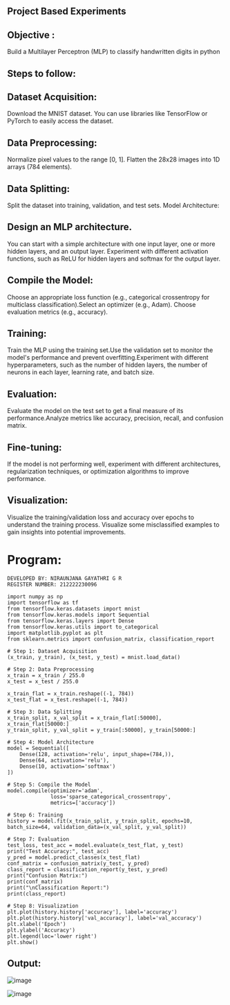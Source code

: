 ## Project Based Experiments
## Objective :
 Build a Multilayer Perceptron (MLP) to classify handwritten digits in python
## Steps to follow:
## Dataset Acquisition:
Download the MNIST dataset. You can use libraries like TensorFlow or PyTorch to easily access the dataset.
## Data Preprocessing:
Normalize pixel values to the range [0, 1].
Flatten the 28x28 images into 1D arrays (784 elements).
## Data Splitting:

Split the dataset into training, validation, and test sets.
Model Architecture:
## Design an MLP architecture. 
You can start with a simple architecture with one input layer, one or more hidden layers, and an output layer.
Experiment with different activation functions, such as ReLU for hidden layers and softmax for the output layer.
## Compile the Model:
Choose an appropriate loss function (e.g., categorical crossentropy for multiclass classification).Select an optimizer (e.g., Adam).
Choose evaluation metrics (e.g., accuracy).
## Training:
Train the MLP using the training set.Use the validation set to monitor the model's performance and prevent overfitting.Experiment with different hyperparameters, such as the number of hidden layers, the number of neurons in each layer, learning rate, and batch size.
## Evaluation:

Evaluate the model on the test set to get a final measure of its performance.Analyze metrics like accuracy, precision, recall, and confusion matrix.
## Fine-tuning:
If the model is not performing well, experiment with different architectures, regularization techniques, or optimization algorithms to improve performance.
## Visualization:
Visualize the training/validation loss and accuracy over epochs to understand the training process. Visualize some misclassified examples to gain insights into potential improvements.

# Program:
```
DEVELOPED BY: NIRAUNJANA GAYATHRI G R
REGISTER NUMBER: 212222230096
```
```
import numpy as np
import tensorflow as tf
from tensorflow.keras.datasets import mnist
from tensorflow.keras.models import Sequential
from tensorflow.keras.layers import Dense
from tensorflow.keras.utils import to_categorical
import matplotlib.pyplot as plt
from sklearn.metrics import confusion_matrix, classification_report

# Step 1: Dataset Acquisition
(x_train, y_train), (x_test, y_test) = mnist.load_data()

# Step 2: Data Preprocessing
x_train = x_train / 255.0
x_test = x_test / 255.0

x_train_flat = x_train.reshape((-1, 784))
x_test_flat = x_test.reshape((-1, 784))

# Step 3: Data Splitting
x_train_split, x_val_split = x_train_flat[:50000], x_train_flat[50000:]
y_train_split, y_val_split = y_train[:50000], y_train[50000:]

# Step 4: Model Architecture
model = Sequential([
    Dense(128, activation='relu', input_shape=(784,)),
    Dense(64, activation='relu'),
    Dense(10, activation='softmax')
])

# Step 5: Compile the Model
model.compile(optimizer='adam',
              loss='sparse_categorical_crossentropy',
              metrics=['accuracy'])

# Step 6: Training
history = model.fit(x_train_split, y_train_split, epochs=10, batch_size=64, validation_data=(x_val_split, y_val_split))

# Step 7: Evaluation
test_loss, test_acc = model.evaluate(x_test_flat, y_test)
print("Test Accuracy:", test_acc)
y_pred = model.predict_classes(x_test_flat)
conf_matrix = confusion_matrix(y_test, y_pred)
class_report = classification_report(y_test, y_pred)
print("Confusion Matrix:")
print(conf_matrix)
print("\nClassification Report:")
print(class_report)

# Step 8: Visualization
plt.plot(history.history['accuracy'], label='accuracy')
plt.plot(history.history['val_accuracy'], label='val_accuracy')
plt.xlabel('Epoch')
plt.ylabel('Accuracy')
plt.legend(loc='lower right')
plt.show()
```


## Output:

![image](https://github.com/niraunjana/NN-Project-Based-Experiment/assets/119395610/37153fd9-1fb9-4035-9707-b5599b87adb6)

![image](https://github.com/niraunjana/NN-Project-Based-Experiment/assets/119395610/94d2c6d9-8162-4902-855d-6f0f20a7edf5)





